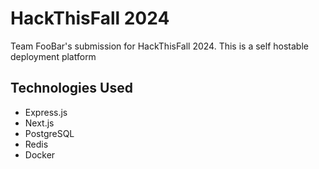 # HackThisFall 2024

Team FooBar's submission for HackThisFall 2024. This is a self hostable deployment platform

## Technologies Used

-   Express.js
-   Next.js
-   PostgreSQL
-   Redis
-   Docker
